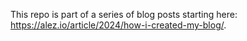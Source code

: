 This repo is part of a series of blog posts starting here:  https://alez.io/article/2024/how-i-created-my-blog/.